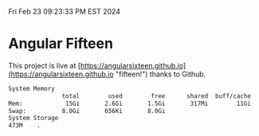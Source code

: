 Fri Feb 23 09:23:33 PM EST 2024

# Angular Fifteen


This project is live at [https://angularsixteen.github.io](https://angularsixteen.github.io "fifteen!") thanks to Github.

```bash
System Memory
               total        used        free      shared  buff/cache   available
Mem:            15Gi       2.6Gi       1.5Gi       317Mi        11Gi        12Gi
Swap:          8.0Gi       656Ki       8.0Gi
System Storage
473M	.
```
